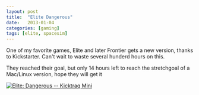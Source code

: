 ```yaml
---
layout: post
title:  "Elite Dangerous"
date:   2013-01-04
categories: [gaming]
tags: [elite, spacesim]
---
```

One of my favorite games, Elite and later Frontier gets a new version, thanks to Kickstarter.
Can't wait to waste several hunderd hours on this.

They reached their goal, but only 14 hours left to reach the stretchgoal of a Mac/Linux version, hope they will get it

<a href="http://www.kicktraq.com/projects/1461411552/elite-dangerous/" target="_blank"><img src="http://www.kicktraq.com/projects/1461411552/elite-dangerous/minichart.png" alt="Elite: Dangerous -- Kicktraq Mini" title="Elite: Dangerous -- Kicktraq Mini"></a>